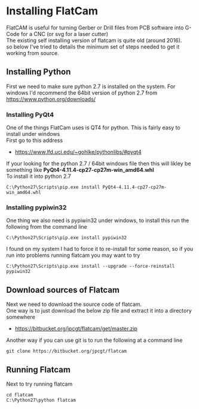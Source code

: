 # Installing FlatCam

FlatCAM is useful for turning Gerber or Drill files from PCB software into G-Code for a CNC (or svg for a laser cutter) <br>
The existing self installing version of flatcam is quite old (around 2016). <br>
so below I've tried to details the minimum set of steps needed to get it working from source.


## Installing Python

First we need to make sure python 2.7 is installed on the system.
For windows I'd recommend the 64bit version of python 2.7 from <br>
<https://www.python.org/downloads/>


### Installing PyQt4

One of the things FlatCam uses is QT4 for python. This is fairly easy to install under windows <br>
First go to this address

  * <https://www.lfd.uci.edu/~gohlke/pythonlibs/#pyqt4>

If your looking for the python 2.7 / 64bit windows file then this will likley be something like **PyQt4-4.11.4-cp27-cp27m-win_amd64.whl** <br>
To install it into python 2.7
```
C:\Python27\Scripts\pip.exe install PyQt4-4.11.4-cp27-cp27m-win_amd64.whl
```


### Installing pypiwin32

One thing we also need is pypiwin32 under windows, to install this run the following from the command line
```
C:\Python27\Scripts\pip.exe install pypiwin32
```

I found on my system I had to force it to re-install for some reason, so if you run into problems running flatcam you may want to try
```
C:\Python27\Scripts\pip.exe install --upgrade --force-reinstall pypiwin32
```


## Download sources of Flatcam

Next we need to download the source code of flatcam. <br>
One way is to just download the below zip file and extract it into a directory somewhere

  * <https://bitbucket.org/jpcgt/flatcam/get/master.zip>

Another way if you can use git is to run the following at a command line
```
git clone https://bitbucket.org/jpcgt/flatcam
```


## Running Flatcam

Next to try running flatcam
```
cd flatcam
C:\Python27\python flatcam
```

